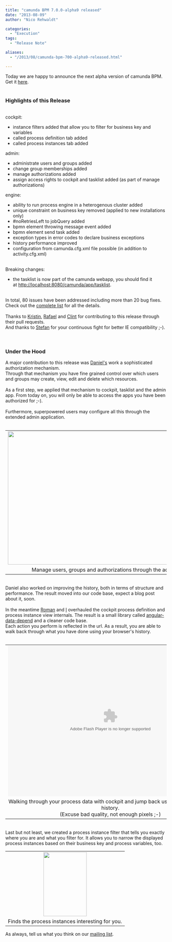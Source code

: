 ```yaml
---
title: "camunda BPM 7.0.0-alpha9 released"
date: "2013-08-09"
author: "Nico Rehwaldt"

categories:
  - "Execution"
tags: 
  - "Release Note"

aliases:
  - "/2013/08/camunda-bpm-700-alpha9-released.html"

---
```


<div>
Today we are happy to announce the next alpha version of camunda BPM. Get it&nbsp;<a href="http://camunda.org/download/" target="_blank">here</a>.<br />
<div>
<br />
<h3>
Highlights of this Release</h3>
<div>
<br /></div>
<div>
cockpit:</div>
<div>
<ul>
<li>instance filters added that allow you to filter for business key and variables</li>
<li>called process definition tab added</li>
<li>called process instances tab added</li>
</ul>
admin:<br />
<ul>
<li>administrate users and groups added</li>
<li>change group memberships added</li>
<li>manage authorizations added</li>
<li>assign access rights to cockpit and tasklist added (as part of manage authorizations)</li>
</ul>
engine:</div>
<div>
<ul>
<li>ability to run process engine in a heterogenous cluster&nbsp;added</li>
<li>unique constraint on business key&nbsp;removed&nbsp;(applied to new installations only)</li>
<li>#noRetriesLeft to jobQuery&nbsp;added</li>
<li>bpmn element throwing message event&nbsp;added</li>
<li>bpmn element&nbsp;send task&nbsp;added</li>
<li>exception types in error codes to declare business exceptions</li>
<li>history performance&nbsp;improved</li>
<li>configuration from camunda.cfg.xml file possible (in addition to activity.cfg.xml)</li>
</ul>
<div>
<br />
Breaking changes:</div>
</div>
<div>
<ul>
<li>the tasklist is now part of the camunda webapp, you should find it at&nbsp;<a href="http://localhost:8080/camunda/app/tasklist">http://localhost:8080/camunda/app/tasklist</a>.&nbsp;</li>
</ul>
<div>
<div>
<br />
In total, 80 issues have been addressed including more than 20 bug fixes. Check out the <a href="https://app.camunda.com/jira/secure/ReleaseNote.jspa?projectId=10230&amp;version=12994">complete list</a> for all the details.</div>
<div>
<br /></div>
<div>
Thanks to&nbsp;<a href="https://github.com/polenz">Kristin</a>,&nbsp;<a href="https://github.com/rafacm">Rafael</a>&nbsp;and&nbsp;<a href="https://github.com/clintmanning">Clint</a>&nbsp;for contributing to this release through their pull requests.&nbsp;</div>
</div>
</div>
<div>
And thanks to <a href="https://github.com/shentschel">Stefan</a>&nbsp;for your continuous fight for better IE compatibility ;-).</div>
<div>
<br /></div>
<div>
<br /></div>
<h3>
Under the Hood</h3>
<div>
A major contribution to this release was <a href="https://github.com/meyerdan">Daniel's</a> work a sophisticated authorization mechanism.<br />
Through that mechanism you have fine grained control over which users and groups may create, view, edit and delete which resources.<br />
<br />
As a first step, we applied that mechanism to cockpit, tasklist and the admin app. From today on, you will only be able to access the apps you have been authorized for ;-).<br />
<br />
Furthermore, superpowered users may configure all this through the extended admin application.<br />
<br />
<table align="center" cellpadding="0" cellspacing="0" class="tr-caption-container" style="margin-left: auto; margin-right: auto; text-align: center;"><tbody>
<tr><td style="text-align: center;"><a href="http://1.bp.blogspot.com/-6YbqbJjU2f8/UgT_TlvA55I/AAAAAAAAAIo/LFpmS2Kj980/s1600/admin-gui.jpg" imageanchor="1" style="margin-left: auto; margin-right: auto;"><img border="0" height="416" src="http://1.bp.blogspot.com/-6YbqbJjU2f8/UgT_TlvA55I/AAAAAAAAAIo/LFpmS2Kj980/s640/admin-gui.jpg" width="640" /></a></td></tr>
<tr><td class="tr-caption" style="text-align: center;">Manage users, groups and authorizations through the admin app.</td></tr>
</tbody></table>
<br />
Daniel also worked on improving the history, both in terms of structure and performance. The result moved into our code base, expect a blog post about it, soon.<br />
<br /></div>
<div>
In the meantime <a href="https://github.com/romansmirnov">Roman</a>&nbsp;and <a href="https://github.com/Nikku">I</a> overhauled the cockpit process definition and process instance view&nbsp;internals. The result is a small library called <a href="https://github.com/Nikku/angular-data-depend">angular-data-depend</a>&nbsp;and a cleaner code base.<br />
<div>
Each action you perform is reflected in the url. As a result, you are able to walk back through what you have done using your browser's history.</div>
</div>
<br />
<table align="center" cellpadding="0" cellspacing="0" class="tr-caption-container" style="margin-left: auto; margin-right: auto; text-align: center;"><tbody>
<tr><td><embed align="middle" allowscriptaccess="always" height="470" pluginspage="http://www.macromedia.com/go/getflashplayer" quality="high" src="http://nixis.de/~nikku/camunda/cockpit-interactivity.swf" type="application/x-shockwave-flash" width="640"></embed></td></tr>
<tr><td class="tr-caption">Walking through your process data with cockpit and jump back using your browser's history. <br />
(Excuse bad quality, not enough pixels ;-)</td></tr>
</tbody></table>
<br />
Last but not least, we created a process instance filter that tells you exactly where you are and what you filter for. It allows you to narrow the displayed process instances based on their business key and process variables, too.</div>
<div>
<table align="center" cellpadding="0" cellspacing="0" class="tr-caption-container" style="margin-left: auto; margin-right: auto; text-align: center;"><tbody>
<tr><td><a href="http://1.bp.blogspot.com/-NWPmBnlqYX8/UgUDAOIwKLI/AAAAAAAAAI8/waesvTpci1s/s1600/instance-filter.jpg" imageanchor="1" style="margin-left: auto; margin-right: auto;"><img border="0" height="200" src="http://1.bp.blogspot.com/-NWPmBnlqYX8/UgUDAOIwKLI/AAAAAAAAAI8/waesvTpci1s/s200/instance-filter.jpg" width="135" /></a></td></tr>
<tr><td class="tr-caption">Finds the process instances interesting for you.</td></tr>
</tbody></table>
</div>
<div>
As always, tell us what you think on our <a href="https://groups.google.com/forum/?fromgroups#!forum/camunda-bpm-users">mailing list</a>.</div>

</div>